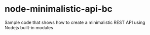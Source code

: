# node-minimalistic-api-bc
Sample code that shows how to create a minimalistic REST API using Nodejs built-in modules

